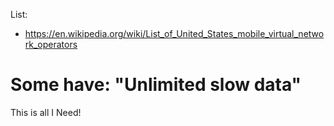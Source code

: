List:
- https://en.wikipedia.org/wiki/List_of_United_States_mobile_virtual_network_operators

# Some have: "Unlimited slow data"
This is all I Need!
